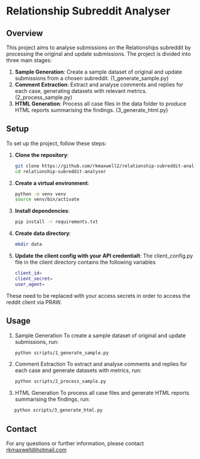 # Relationship Subreddit Analyser

## Overview

This project aims to analyse submissions on the Relationships subreddit by processing the original and update submissions. The project is divided into three main stages:

1. **Sample Generation**: Create a sample dataset of original and update submissions from a chosen subreddit. (1_generate_sample.py)
2. **Comment Extraction**: Extract and analyse comments and replies for each case, generating datasets with relevant metrics. (2_process_sample.py)
3. **HTML Generation**: Process all case files in the data folder to produce HTML reports summarising the findings. (3_generate_html.py)


## Setup

To set up the project, follow these steps:

1. **Clone the repository**:

   ```bash
   git clone https://github.com/rkmaxwell2/relationship-subreddit-analyser.git
   cd relationship-subreddit-analyser
   ```

2. **Create a virtual environment**:
   ```bash
   python -m venv venv
   source venv/bin/activate
   ```

3. **Install dependencies**:
   ```bash
   pip install -r requirements.txt
   ```

4. **Create data directory**:
   ```bash
   mkdir data
   ```

4. **Update the client config with your API credentialt**:
The client_config.py file in the client directory contains the following variables
   ```bash
   client_id=
   client_secret=
   user_agent=
   ```
These need to be replaced with your access secrets in order to access the reddit client via PRAW.

## Usage

1. Sample Generation
To create a sample dataset of original and update submissions, run:
   ```bash
   python scripts/1_generate_sample.py
   ```

2. Comment Extraction
To extract and analyse comments and replies for each case and generate datasets with metrics, run:
   ```bash
   python scripts/2_process_sample.py
   ```

3. HTML Generation
To process all case files and generate HTML reports summarising the findings, run:
```bash
   python scripts/3_generate_html.py
   ```

## Contact
For any questions or further information, please contact rkmaxwell@hotmail.com